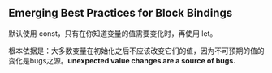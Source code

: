 ## Emerging Best Practices for Block Bindings

默认使用 const，只有在你知道变量的值需要变化时，再使用 let。

根本依据是：大多数变量在初始化之后不应该改变它们的值，因为不可预期的值的变化是bugs之源。**unexpected value changes are a source of bugs.**

